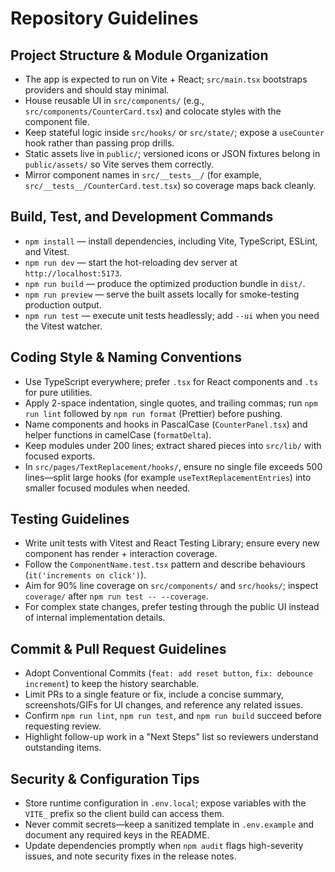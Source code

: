 # Repository Guidelines

## Project Structure & Module Organization
- The app is expected to run on Vite + React; `src/main.tsx` bootstraps providers and should stay minimal.
- House reusable UI in `src/components/` (e.g., `src/components/CounterCard.tsx`) and colocate styles with the component file.
- Keep stateful logic inside `src/hooks/` or `src/state/`; expose a `useCounter` hook rather than passing prop drills.
- Static assets live in `public/`; versioned icons or JSON fixtures belong in `public/assets/` so Vite serves them correctly.
- Mirror component names in `src/__tests__/` (for example, `src/__tests__/CounterCard.test.tsx`) so coverage maps back cleanly.

## Build, Test, and Development Commands
- `npm install` — install dependencies, including Vite, TypeScript, ESLint, and Vitest.
- `npm run dev` — start the hot-reloading dev server at `http://localhost:5173`.
- `npm run build` — produce the optimized production bundle in `dist/`.
- `npm run preview` — serve the built assets locally for smoke-testing production output.
- `npm run test` — execute unit tests headlessly; add `--ui` when you need the Vitest watcher.

## Coding Style & Naming Conventions
- Use TypeScript everywhere; prefer `.tsx` for React components and `.ts` for pure utilities.
- Apply 2-space indentation, single quotes, and trailing commas; run `npm run lint` followed by `npm run format` (Prettier) before pushing.
- Name components and hooks in PascalCase (`CounterPanel.tsx`) and helper functions in camelCase (`formatDelta`).
- Keep modules under 200 lines; extract shared pieces into `src/lib/` with focused exports.
- In `src/pages/TextReplacement/hooks/`, ensure no single file exceeds 500 lines—split large hooks (for example `useTextReplacementEntries`) into smaller focused modules when needed.

## Testing Guidelines
- Write unit tests with Vitest and React Testing Library; ensure every new component has render + interaction coverage.
- Follow the `ComponentName.test.tsx` pattern and describe behaviours (`it('increments on click')`).
- Aim for 90% line coverage on `src/components/` and `src/hooks/`; inspect `coverage/` after `npm run test -- --coverage`.
- For complex state changes, prefer testing through the public UI instead of internal implementation details.

## Commit & Pull Request Guidelines
- Adopt Conventional Commits (`feat: add reset button`, `fix: debounce increment`) to keep the history searchable.
- Limit PRs to a single feature or fix, include a concise summary, screenshots/GIFs for UI changes, and reference any related issues.
- Confirm `npm run lint`, `npm run test`, and `npm run build` succeed before requesting review.
- Highlight follow-up work in a "Next Steps" list so reviewers understand outstanding items.

## Security & Configuration Tips
- Store runtime configuration in `.env.local`; expose variables with the `VITE_` prefix so the client build can access them.
- Never commit secrets—keep a sanitized template in `.env.example` and document any required keys in the README.
- Update dependencies promptly when `npm audit` flags high-severity issues, and note security fixes in the release notes.

